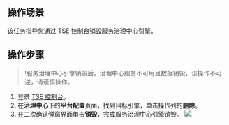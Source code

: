 
 ## 操作场景

该任务指导您通过 TSE 控制台销毁服务治理中心引擎。


## 操作步骤
>!服务治理中心引擎销毁后，治理中心服务不可用且数据销毁，该操作不可逆，请谨慎操作。

1. 登录 [TSE 控制台](https://console.cloud.tencent.com/tse)。
2. 在**治理中心**下的**平台配置**页面，找到目标引擎，单击操作列的**删除**。
3. 在二次确认弹窗界面单击**销毁**，完成服务治理中心引擎销毁。
![](https://main.qcloudimg.com/raw/60638b9265cd6b3736bdf0d57e61da89.png)
